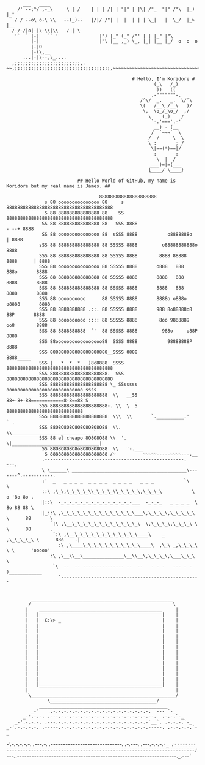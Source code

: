 	
          ___   ____
        /' --;^/ ,-_\     \ | /    | | | /| | "|" | |\| /"_  "|" /"\  |_) |_"
       / / --o\ o-\ \\   --(_)--   |/|/ /"| |  |  | | | \_|   |  \_/  |_> |__
      /-/-/|o|-|\-\\|\\   / | \
       '`  ` |-|   `` '               |") |_" (_" /"' | | |_" |"\
             |-|                      |"\ |__ ,_) \_, |_| |__ |_/  o  o  o
             |-|O
             |-(\,__
          ...|-|\--,\_....
      ,;;;;;;;;;;;;;;;;;;;;;;;;,. ~~,;;;;;;;;;;;;;;;;;;;;;;;;;;;;;;;;;;;,~~~~~~~~~~~~~~~~~~~~~~~~~~~~~~~~~~~~~~~

                                              	  # Hello, I'm Koridore #                                                                        
                                                          (_\   /_)
                                                           ))   ((
                                                         .-"""""""-.  
                                                     /^\/  _.   _.  \/^\
                                                     \(   /__\ /__\   )/
                                                      \,  \o_/_\o_/  ,/
                                                        \    (_)    /
                                                         `-.'==='.-'
                                                          __) - (__   
                                                         /  `~~~`  \
                                                        /  /     \  \
                                                        \ :       ; /
                                                         \|==(*)==|/
                                                          :       :
                                                           \  |  /
                                                         ___)=|=(___
                                                        {____/ \____}
                                                        
                              ## Hello World of GitHub, my name is Koridore but my real name is James. ##  
			  
								      888888888888888888888
				  s 88 ooooooooooooooo 88     s 888888888888888888888888888888888888888
				  S 88 888888888888888 88    SS 888888888888888888888888888888888888888
				 SS 88 888888888888888 88   SSS 8888                         - --+ 8888         
				 SS 88 ooooooooooooooo 88  sSSS 8888           o8888888o         | 8888
				sSS 88 888888888888888 88 SSSSS 8888         o88888888888o         8888
				SSS 88 888888888888888 88 SSSSS 8888        8888 88888 8888      | 8888
				SSS 88 ooooooooooooooo 88 SSSSS 8888       o888   888   888o       8888
				SSS 88 888888888888888 88 SSSSS 8888       8888   888   8888       8888
				SSS 88 888888888888888 88 SSSSS 8888       8888   888   8888       8888
				SSS 88 oooooooooo      88 SSSSS 8888       8888o o888o o8888       8888
				SSS 88 8888888888 .::. 88 SSSSS 8888       988 8o88888o8 88P       8888
				SSS 88 oooooooooo :::: 88 SSSSS 8888        8oo 9888889 oo8        8888
				SSS 88 8888888888  `'  88 SSSSS 8888         988o     o88P         8888
				SSS 88ooooooooooooooooo88  SSSS 8888           98888888P           8888
				SSS 888888888888888888888__SSSS 8888                               8888_____
				SSS |   *  *  *   )8c8888  SSSS 888888888888888888888888888888888888888
				SSS 888888888888888888888.  SSS 888888888888888888888888888888888888888
				SSS 888888888888888888888 \_ SSsssss oooooooooooooooooooooooooooo ssss
				SSS 888888888888888888888  \\   __SS 88+-8+-88============8-8==88 S
				SSS 888888888888888888888-. \\  \  S 8888888888888888888888888888
				SSS 888888888888888888888  \\\  \\       `.__________.'      ` .
				SSS 88O8O8O8O8O8O8O8O8O88  \\.   \\______________________________`_.
				SSS 88 el cheapo 8O8O8O88 \\  '.  \|________________________________|
				 SS 88O8O8O8O8o8O8O8O8O88  \\   '-.___
				  S 888888888888888888888 /~          ~~~~~-----~~~~---.__
				 .---------------------------------------------------.    ~--.
				 \ \______\ __________________________________________\-------^.-----------.
				 :'  _   _ _ _ _  _ _ _ _  _ _ _ _   _ _ _           `\        \
				 ::\ ,\_\,\_\_\_\_\\_\_\_\_\\_\_\_\_\,\_\_\_\           \      o '8o 8o .
				 |::\  -_-_-_-_-_-_-_-_-_-_-_-_-_-___  -_-_-_   _ _ _ _  \      8o 88 88 \
				 |_::\ ,\_\_\_\_\_\_\_\_\_\_\_\_\_\___\,\_\_\_\,\_\_\_\_\ \      88       \
				    `:\ ,\__\_\_\_\_\_\_\_\_\_\_\_\_\  \,\_\_\_\,\_\_\_\ \ \      88       .
				     `:\ ,\__\_\_\_\_\_\_\_\_\_\_\_\____\    _   ,\_\_\_\_\ \      88o    .|
				       :\ ,\____\_\_\_\_\_\_\_\_\_\_\____\  ,\_\ _,\_\_\_\ \ \      'ooooo'
					:\ ,\__\\__\_______________\__\\__\,\_\_\_\,\___\_\_\ \
					 `\  --  -- --------------- --  --   - - -   --- - -   )____________ 
					   `--------------------------------------------------'


             ____________________________________________________
            /                                                    \
           |    _____________________________________________     |
           |   |                                             |    |
           |   |  C:\> _                                     |    |
           |   |                                             |    |
           |   |                                             |    |
           |   |                                             |    |
           |   |                                             |    |
           |   |                                             |    |
           |   |                                             |    |
           |   |                                             |    |
           |   |                                             |    |
           |   |                                             |    |
           |   |                                             |    |
           |   |                                             |    |
           |   |_____________________________________________|    |
           |                                                      |
            \_____________________________________________________/
                   \_______________________________________/
                _______________________________________________
             _-'    .-.-.-.-.-.-.-.-.-.-.-.-.-.-.-.-.-.-.  --- `-_
          _-'.-.-. .---.-.-.-.-.-.-.-.-.-.-.-.-.-.-.-.-.--.  .-.-.`-_
       _-'.-.-.-. .---.-.-.-.-.-.-.-.-.-.-.-.-.-.-.-.-.-`__`. .-.-.-.`-_
    _-'.-.-.-.-. .-----.-.-.-.-.-.-.-.-.-.-.-.-.-.-.-.-.-----. .-.-.-.-.`-_
 _-'.-.-.-.-.-. .---.-. .-----------------------------. .-.---. .---.-.-.-.`-_
:-----------------------------------------------------------------------------:
`---._.-----------------------------------------------------------------._.---'
